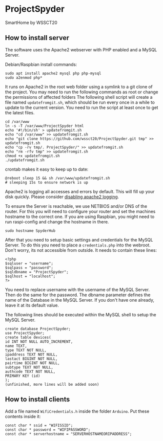 # ProjectSpyder
SmartHome by WSSCT20

## How to install server
The software uses the Apache2 webserver with PHP enabled and a MySQL Server.

Debian/Raspbian install commands:
```
sudo apt install apache2 mysql php php-mysql
sudo a2enmod php*
```

It runs on Apache2 in the root web folder using a symlink to a git clone of the project.
You may need to run the following commands as root or change the permissions of affected folders
The following shell script will create a file named `updatefromgit.sh`, 
which should be run every once in a while to update to the current version.
You need to run the script at least once to get the latest files.
```
cd /var/www
ln -s -T /var/www/ProjectSpyder html
echo '#!/bin/sh' > updatefromgit.sh
echo "cd /var/www" >> updatefromgit.sh
echo "git clone https://github.com/wssct20/ProjectSpyder.git tmp" >> updatefromgit.sh
echo "cp -rv tmp/. ProjectSpyder/" >> updatefromgit.sh
echo "rm -rfv tmp" >> updatefromgit.sh
chmod +x updatefromgit.sh
./updatefromgit.sh
```

crontab makes it easy to keep up to date:
```
@reboot sleep 15 && sh /var/www/updatefromgit.sh
# sleeping 15s to ensure network is up
```

Apache2 is logging all accesses and errors by default. This will fill up your disk quickly.
Please consider [disabling apache2 logging](https://www.mydigitallife.net/how-to-disable-and-turn-off-apache-httpd-access-and-error-log/).

To ensure the Server is reachable, we use NETBIOS and/or DNS of the router.
For this you will need to configure your router and set the machines hostname to the correct one.
If you are using Raspbian, you might need to run raspi-config and change the hostname in there.
```
sudo hostname SpyderHub
```

After that you need to setup basic settings and credentials for the MySQL Server.
To do this you need to place a `credentials.php` into the webroot. Don't worry, its not accessible from outside.
It needs to contain these lines:
```
<?php
$sqluser = "username";
$sqlpass = "password";
$sqldbname = "ProjectSpyder";
$sqlhost = "localhost";
?>
```
You need to replace username with the username of the MySQL Server. Then do the same for the password.
The dbname parameter defines the name of the Database in the MySQL Server.
If you don't have one already, leave it at its default value.

The following lines should be executed within the MySQL shell to setup the MySQL Server.
```
create database ProjectSpyder;
use ProjectSpyder;
create table devices(
id INT NOT NULL AUTO_INCREMENT, 
name TEXT, 
type TEXT NOT NULL, 
ipaddress TEXT NOT NULL, 
lastact BIGINT NOT NULL, 
pairtime BIGINT NOT NULL, 
subtype TEXT NOT NULL, 
authcode TEXT NOT NULL, 
PRIMARY KEY (id)
);
(unfinished, more lines will be added soon)
```

## How to install clients

Add a file named `WifiCredentials.h` inside the folder `Arduino`. Put these contents inside it:
```
const char * ssid = "WIFISSID";
const char * password = "WIFIPASSWORD";
const char * serverhostname = "SERVERHOSTNAMEORIPADDRESS";
```
